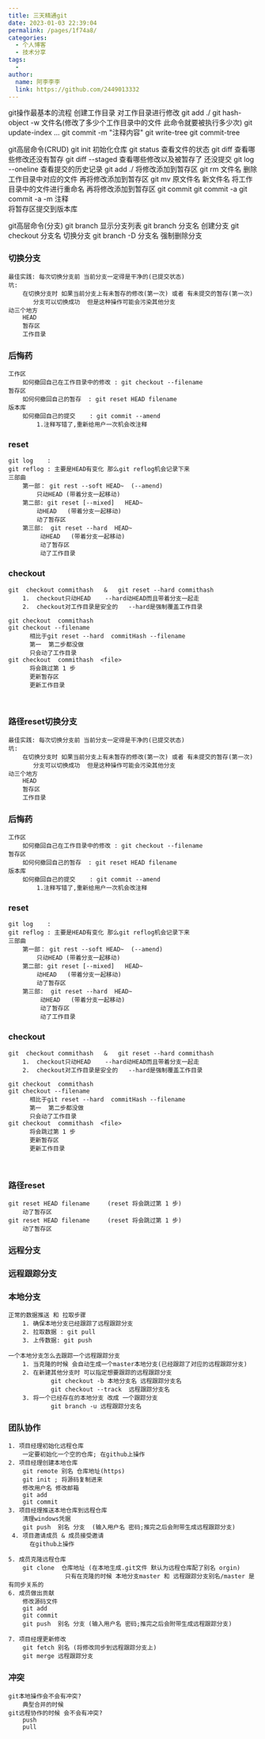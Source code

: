 ```yaml
---
title: 三天精通git
date: 2023-01-03 22:39:04
permalink: /pages/1f74a8/
categories:
  - 个人博客
  - 技术分享
tags:
  - 
author: 
  name: 阿李李李
  link: https://github.com/2449013332
---
```

git操作最基本的流程
    创建工作目录 对工作目录进行修改
    git add ./
        git hash-object -w 文件名(修改了多少个工作目录中的文件 此命令就要被执行多少次)
        git update-index ...
    git commit -m "注释内容"
        git write-tree
        git commit-tree
        
git高层命令(CRUD)
    git init            初始化仓库
    git status          查看文件的状态
    git diff            查看哪些修改还没有暂存
    git diff --staged   查看哪些修改以及被暂存了 还没提交
    git log --oneline   查看提交的历史记录
    git add ./          将修改添加到暂存区
    git rm 文件名       删除工作目录中对应的文件 再将修改添加到暂存区
    git mv 原文件名 新文件名  将工作目录中的文件进行重命名 再将修改添加到暂存区
    git commit 
    git commit -a 
    git commit -a -m 注释  
                    将暂存区提交到版本库       

git高层命令(分支)
    git branch                显示分支列表
    git branch 分支名         创建分支
    git checkout 分支名       切换分支
    git branch -D 分支名      强制删除分支
    

### 切换分支
    最佳实践: 每次切换分支前 当前分支一定得是干净的(已提交状态)
    坑: 
        在切换分支时 如果当前分支上有未暂存的修改(第一次) 或者 有未提交的暂存(第一次)
           分支可以切换成功  但是这种操作可能会污染其他分支
    动三个地方
        HEAD
        暂存区
        工作目录

### 后悔药
    工作区
        如何撤回自己在工作目录中的修改 : git checkout --filename
    暂存区
        如何何撤回自己的暂存  : git reset HEAD filename
    版本库              
        如何撤回自己的提交    : git commit --amend
            1.注释写错了,重新给用户一次机会改注释

### reset
    git log    :  
    git reflog : 主要是HEAD有变化 那么git reflog机会记录下来
    三部曲
        第一部： git rest --soft HEAD~  (--amend)  
            只动HEAD (带着分支一起移动)      
        第二部: git reset [--mixed]   HEAD~ 
            动HEAD   (带着分支一起移动)  
            动了暂存区
        第三部:  git reset --hard  HEAD~   
             动HEAD   (带着分支一起移动)  
             动了暂存区
             动了工作目录

### checkout
    git  checkout commithash   &   git reset --hard commithash         
        1.  checkout只动HEAD    --hard动HEAD而且带着分支一起走
        2.  checkout对工作目录是安全的   --hard是强制覆盖工作目录
    
    git checkout  commithash
    git checkout --filename  
          相比于git reset --hard  commitHash --filename  
          第一  第二步都没做
          只会动了工作目录
    git checkout  commithash  <file>    
          将会跳过第 1 步 
          更新暂存区 
          更新工作目录   


​        
### 路径reset切换分支
    最佳实践: 每次切换分支前 当前分支一定得是干净的(已提交状态)
    坑: 
        在切换分支时 如果当前分支上有未暂存的修改(第一次) 或者 有未提交的暂存(第一次)
           分支可以切换成功  但是这种操作可能会污染其他分支
    动三个地方
        HEAD
        暂存区
        工作目录

### 后悔药

    工作区
        如何撤回自己在工作目录中的修改 : git checkout --filename
    暂存区
        如何何撤回自己的暂存  : git reset HEAD filename
    版本库              
        如何撤回自己的提交    : git commit --amend
            1.注释写错了,重新给用户一次机会改注释

### reset

    git log    :  
    git reflog : 主要是HEAD有变化 那么git reflog机会记录下来
    三部曲
        第一部： git rest --soft HEAD~  (--amend)  
            只动HEAD (带着分支一起移动)      
        第二部: git reset [--mixed]   HEAD~ 
            动HEAD   (带着分支一起移动)  
            动了暂存区
        第三部:  git reset --hard  HEAD~   
             动HEAD   (带着分支一起移动)  
             动了暂存区
             动了工作目录

### checkout

    git  checkout commithash   &   git reset --hard commithash         
        1.  checkout只动HEAD    --hard动HEAD而且带着分支一起走
        2.  checkout对工作目录是安全的   --hard是强制覆盖工作目录
    
    git checkout  commithash
    git checkout --filename  
          相比于git reset --hard  commitHash --filename  
          第一  第二步都没做
          只会动了工作目录
    git checkout  commithash  <file>    
          将会跳过第 1 步 
          更新暂存区 
          更新工作目录   


​        

### 路径reset

    git reset HEAD filename     (reset 将会跳过第 1 步)    
        动了暂存区
    git reset HEAD filename     (reset 将会跳过第 1 步)    
        动了暂存区




### 远程分支
### 远程跟踪分支
### 本地分支
    正常的数据推送 和 拉取步骤
        1. 确保本地分支已经跟踪了远程跟踪分支
        2. 拉取数据 : git pull
        3. 上传数据: git push
        
    一个本地分支怎么去跟踪一个远程跟踪分支
        1. 当克隆的时候 会自动生成一个master本地分支(已经跟踪了对应的远程跟踪分支)
        2. 在新建其他分支时 可以指定想要跟踪的远程跟踪分支
                git checkout -b 本地分支名 远程跟踪分支名
                git checkout --track  远程跟踪分支名 
        3. 将一个已经存在的本地分支 改成 一个跟踪分支   
                git branch -u 远程跟踪分支名     


### 团队协作
    1. 项目经理初始化远程仓库
        一定要初始化一个空的仓库; 在github上操作
    2. 项目经理创建本地仓库
        git remote 别名 仓库地址(https)
        git init ; 将源码复制进来
        修改用户名 修改邮箱
        git add
        git commit 
    3. 项目经理推送本地仓库到远程仓库
        清理windows凭据
        git push  别名 分支  (输入用户名 密码;推完之后会附带生成远程跟踪分支)
     4. 项目邀请成员 & 成员接受邀请
          在github上操作  
    
    5. 成员克隆远程仓库
        git clone  仓库地址 (在本地生成.git文件 默认为远程仓库配了别名 orgin)
                    只有在克隆的时候 本地分支master 和 远程跟踪分支别名/master 是有同步关系的
    6. 成员做出贡献
        修改源码文件
        git add 
        git commit 
        git push  别名 分支 (输入用户名 密码;推完之后会附带生成远程跟踪分支) 
        
    7. 项目经理更新修改
        git fetch 别名 (将修改同步到远程跟踪分支上)
        git merge 远程跟踪分支

### 冲突
    git本地操作会不会有冲突?
        典型合并的时候
    git远程协作的时候 会不会有冲突?
        push
        pull            


​        
​               
​        
​    
​            
